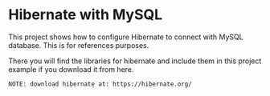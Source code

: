# Hibernate with MySQL
This project shows how to configure Hibernate to connect with MySQL database. This is for references purposes. 

There you will find the libraries for hibernate and include them in this project example if you download it from here. 
```
NOTE: download hibernate at: https://hibernate.org/
```
